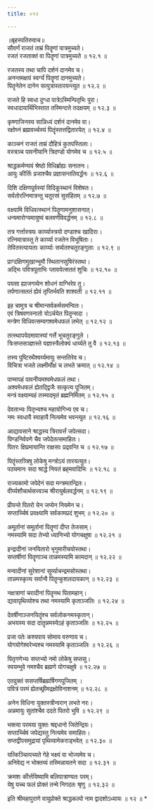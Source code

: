```yaml
---
title: ०१२

---
```

॥बृहस्पतिरुवाच॥  
सौवर्णं राजतं ताम्रं पितॄणां पात्रमुच्यते।  
रजतं रजताक्तं वा पितॄणां पात्रमुच्यते ॥ १२.१ ॥  

रजतस्य तथा चापि दर्शनं दानमेव च।  
अनन्तमक्षयं स्वर्ग्यं पितॄणां दानमुच्यते।  
पितॄनेतेन दानेन सत्पुत्रास्तारयन्त्युत ॥ १२.२ ॥  

राजते हि स्वधा दुग्धा पात्रेऽस्मिन्पितृभिः पुरा।  
स्वधादायार्थिभिस्तात तस्मिन्दत्ते तदक्षयम् ॥ १२.३ ॥  

कृष्णाजिनस्य सान्निध्यं दर्शनं दानमेव वा।  
रक्षोघ्नं ब्रह्मवर्च्चस्यं पितॄंस्तत्तद्वितारयेत् ॥ १२.४ ॥  

काञ्चनं राजतं ताम्रं दौहित्रं कुतपस्तिलाः।  
वस्त्रञ्च पावनीयानि त्रिदण्डो योगमेव च ॥ १२.५ ॥  

श्राद्धकर्मण्ययं श्रेष्ठो विधिर्ब्राह्यः सनातनः।  
आयुः कीर्त्तिः प्रजाश्चैव प्रज्ञासन्ततिवर्द्धनः ॥ १२.६ ॥  

दिशि दक्षिणपूर्वस्यां विदिकूस्थानं विशेषतः।  
सर्वतोरत्निमात्रन्तु चतुरस्रं सुसंहितम् ॥ १२.७ ॥  

वक्ष्यामि विधिवत्स्थानं पितॄणामनुशासनात्।  
धन्यमारोग्यमायुष्यं बलवर्णविवर्द्धनम् ॥ १२.८ ॥  

तत्र गर्त्तास्त्रयः कार्य्यास्त्रयो दण्डाश्च खादिराः।  
रत्निमात्रास्तु ते कार्य्या रजतेन विभूषिताः।  
तेवितस्त्यायताः कार्य्याः सर्व्वतश्चतुरङ्गुलाः ॥ १२.९ ॥  

प्राग्दक्षिणमुखान्भूमौ स्थितानसुषिरंस्तथा।  
अद्भिः पवित्रपूताभिः प्लावयेत्सततं शुचिः ॥ १२.१० ॥  

पयसा ह्याजगव्येन शोधनं वाग्भिरेव तु।  
तर्पणात्सततं ह्येवं तृप्तिर्भवति शाश्वती ॥ १२.११ ॥  

इह चामुत्र च श्रीमान्सर्वकर्मसमन्वितः।  
एवं त्रिषवणस्नातो योऽर्चयेत पितॄन्सदा ।  
मन्त्रेण विधिवत्सम्यगश्वमेधफलं लभेत् ॥ १२.१२ ॥  

तत्स्थापयेदमावास्यां गर्त्ते भूचतुरङ्गुले ।  
त्रिःसप्तसञ्ज्ञास्ते यज्ञास्त्रैलोक्यं धार्य्यते तु वै ॥ १२.१३ ॥  

तस्य पुष्टिरथैश्वर्य्यमायुः सन्ततिरेव च।  
विचित्रा भजते लक्ष्मीर्मोक्षं च लभते क्रमात् ॥ १२.१४ ॥  

पाप्मापहं पावनीयमश्वमेधफलं तथा।  
अश्वमेधफलं ह्येतद्द्विजैः सत्कृत्य पूजितम्।  
मन्त्रं वक्ष्याम्यहं तस्मादमृतं ब्रह्मनिर्मितम् ॥ १२.१५ ॥  

देवताभ्यः पितृभ्यश्च महायोगिभ्य एव च।  
नमः स्वधायै स्वाहायै नित्यमेव भवन्त्युत ॥ १२.१६ ॥  

आद्यावसाने श्राद्धस्य त्रिरावर्त्तं जपेत्सदा।  
पिण्डनिर्वपणे चैव जपेदेतत्समाहितः।  
पितरः क्षिप्रमायान्ति राक्षसाः प्रद्रवन्ति च ॥ १२.१७ ॥  

पितॄंस्तत्र्त्रिषु लोकेषु मन्त्रोऽयं तारयत्युत।  
पठ्यमानः सदा श्राद्धे नियतं ब्रह्‌मवादिभिः ॥ १२.१८ ॥  

राज्यकामो जपेदेनं सदा मन्त्रमतन्द्रितः।  
वीर्य्यशौचार्थसत्त्वञ्च श्रीरायुर्बलवर्द्धनम् ॥ १२.१९ ॥  

प्रीयन्ते पितरो येन जप्येन नियमेन च।  
सप्तार्च्चिषं प्रवक्ष्यामि सर्वकामप्रदं शुभम् ॥ १२.२० ॥  

अमूर्तानां समूर्तानां पितॄणां दीप्त तेजसाम्।  
नमस्यामि सदा तेभ्यो ध्यानिभ्यो योगचक्षुषा ॥ १२.२१ ॥  

इन्द्रादीनां जनयितारो भृगुमारीचयोस्तथा।  
सप्तर्षीणां पितॄणाञ्च तान्नमस्यामि कामदान् ॥ १२.२२ ॥  

मन्वादीनां सुरेशानां सूर्य्याचन्द्रमसोस्तथा।  
तान्नमस्कृत्य सर्वान्वै पितॄन्कुशलदायकान् ॥ १२.२३ ॥  

नक्षत्राणां चरादीनां पितॄनथ पितामहान्।  
द्यावापृथिव्योश्च तथा नमस्यामि कृताञ्जलिः ॥ १२.२४ ॥  

देवर्षीणाञ्जनयितॄंश्च सर्वलोकनमस्कृतान्।  
अभयस्य सदा दातॄन्नमस्येऽहं कृताञ्जलिः ॥ १२.२५ ॥  

प्रजा पतेः कश्यपाय सोमाय वरुणाय च।  
योगयोगेश्वरेभ्यश्च नमस्यामि कृताञ्जलिः ॥ १२.२६ ॥  

पितृगणेभ्यः सप्तभ्यो नमो लोकेषु सप्तसु।  
स्वयम्भुवे नमश्चैव ब्रह्मणे योगचक्षुषे ॥ १२.२७ ॥  

एतदुक्तं ससप्तर्षिब्रह्मर्षिगणपूजितम् ।  
पवित्रं परमं ह्येतच्छ्रीमद्रक्षोविनाशनम् ॥ १२.२८ ॥  

अनेन विधिना युक्तस्त्रीन्वरान् लभते नरः।  
अन्नमायुः सुतांश्चैव ददते पितरो भुवि ॥ १२.२९ ॥  

भक्त्या परमया युक्तः श्रद्दधानो जितेन्द्रियः।  
सप्तार्च्चिषं जपेद्यस्तु नित्यमेव समाहितः।  
सप्तद्वीपसमुद्रायां पृथिव्यामेकराड्भवेत् ॥ १२.३० ॥  

यत्किञ्चित्पच्यते गेहे भक्ष्यं वा भोज्यमेव च।  
अनिवेद्य न भोक्तव्यं तस्मिन्नायतने सदा ॥ १२.३१ ॥  

क्रमशः कीर्त्तयिष्यामि बलिपात्राण्यतः परम्।  
येषु यच्च फलं प्रोक्तं तन्मे निगदतः श्रृणु ॥ १२.३२ ॥  

इति श्रीमहापुराणे वायुप्रोक्ते श्राद्धकल्पो नाम द्वादशोऽध्यायः ॥ १२ ॥ *